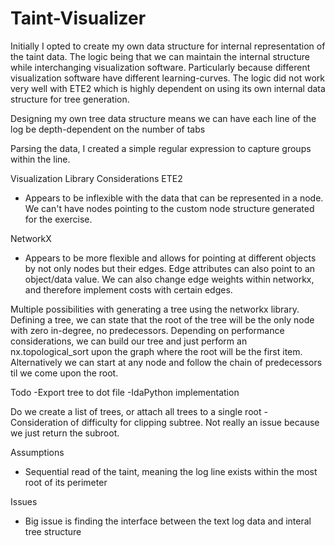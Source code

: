 Taint-Visualizer
================

Initially I opted to create my own data structure for internal representation of the taint data. The logic being that we can maintain the internal structure while interchanging visualization software. Particularly because different visualization software have different learning-curves. The logic did not work very well with ETE2 which is highly dependent on using its own internal data structure for tree generation.

Designing my own tree data structure means we can have each line of the log be depth-dependent on the number of tabs

Parsing the data, I created a simple regular expression to capture groups within the line. 

Visualization Library Considerations
ETE2
- Appears to be inflexible with the data that can be represented in a node. We can't have nodes pointing to the custom node structure generated for the exercise.

NetworkX
- Appears to be more flexible and allows for pointing at different objects by not only nodes but their edges. Edge attributes can also point to an object/data value. We can also change edge weights within networkx, and therefore implement costs with certain edges.

Multiple possibilities with generating a tree using the networkx library. Defining a tree, we can state that the root of the tree will be the only node with zero in-degree, no predecessors. Depending on performance considerations, we can build our tree and just perform an nx.topological_sort upon the graph where the root will be the first item. Alternatively we can start at any node and follow the chain of predecessors til we come upon the root.

Todo
  -Export tree to dot file
  -IdaPython implementation

Do we create a list of trees, or attach all trees to a single root
  -Consideration of difficulty for clipping subtree. Not really an issue because we just return the subroot.

Assumptions
  - Sequential read of the taint, meaning the log line exists within the most root of its perimeter

Issues
  - Big issue is finding the interface between the text log data and interal tree structure
